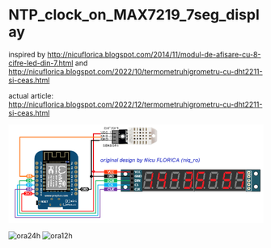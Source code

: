# NTP_clock_on_MAX7219_7seg_display
inspired by http://nicuflorica.blogspot.com/2014/11/modul-de-afisare-cu-8-cifre-led-din-7.html and http://nicuflorica.blogspot.com/2022/10/termometruhigrometru-cu-dht2211-si-ceas.html

actual article: http://nicuflorica.blogspot.com/2022/12/termometruhigrometru-cu-dht2211-si-ceas.html

![schematic](https://github.com/tehniq3/NTP_clock_on_MAX7219_7seg_display/blob/main/NTP_clock_DHT_8digit_7segm_sch.png)

![ora24h](https://blogger.googleusercontent.com/img/b/R29vZ2xl/AVvXsEhxbP0ypzMTLQiVzH2zy_NHhh_EuGM56Sjch32LQZIzL1-vZw2S0x4JY_14GpPtz9VFNUmM5I1cn_eN08Fz3G3Kt2uFb-1ixscB5TrAtctvyHuRyuctIkqL8d1lt740j-VyFNfImdCZcEsXNoNcGRcCmC4aRG26VrkQrA8G5lpj2idvDNg3WWSGSnqiOw/w200-h150/IMG_20221202_161622.jpg)
![ora12h](https://blogger.googleusercontent.com/img/b/R29vZ2xl/AVvXsEinWNp9ZdjOACJ9l_3tkGszUlTzfW14QGChjdg8bVpcw6onUw8IZcX_iA1OFZZn1fABLN-I-qhXzJqqiFMBte8zU-iZ_jyurHB2hcu5xsa2ujYshy_dZ6x31X9q8AJdEVrWi4zZVNrFhuG5e1MfDRM5G27HO0dqmAw3BBM1zMLsvWRb-9YEftWr2l1xug/w200-h150/IMG_20221202_161707.jpg)
